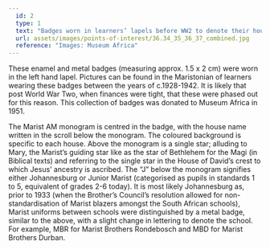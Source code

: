 ```yaml
---
  id: 2
  type: 1
  text: "Badges worn in learners’ lapels before WW2 to denote their house. "
  url: assets/images/points-of-interest/36.34_35_36_37_combined.jpg
  reference: "Images: Museum Africa"
---
```

These enamel and metal badges (measuring approx. 1.5 x 2 cm) were worn in the left hand lapel. Pictures can be found in the Maristonian of learners wearing these badges between the years of c.1928-1942. It is likely that post World War Two, when finances were tight, that these were phased out for this reason. This collection of badges was donated to Museum Africa in 1951. 

The Marist AM monogram is centred in the badge, with the house name written in the scroll below the monogram. The coloured background is specific to each house. Above the monogram is a single star; alluding to Mary, the Marist’s guiding star like as the star of Bethlehem for the Magi (in Biblical texts) and referring to the single star in the House of David’s crest to which Jesus’ ancestry is ascribed. The “J” below the monogram signifies either Johannesburg or Junior Marist (categorised as pupils in standards 1 to 5, equivalent of grades 2-6 today). It is most likely Johannesburg as, prior to 1933 (when the Brother’s Council’s resolution allowed for non-standardisation of Marist blazers amongst the South African schools), Marist uniforms between schools were distinguished by a metal badge, similar to the above, with a slight change in lettering to denote the school. For example, MBR for Marist Brothers Rondebosch and MBD for Marist Brothers Durban. 
  